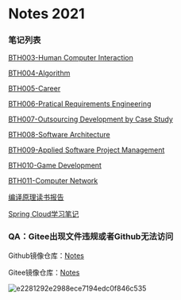 # Notes 2021

### 笔记列表

[BTH003-Human Computer Interaction](./BTH003-人机交互/BTH003FinalReview.md )

[BTH004-Algorithm](./BTH004-算法设计与分析/BTH004FinalReview.md )

[BTH005-Career](./BTH005/BTH005FinalReview.md )

[BTH006-Pratical Requirements Engineering](./BTH006-实用需求工程/BTH006FinalReview.md )

[BTH007-Outsourcing Development by Case Study](./BTH007/BTH007FinalReview.md)

[BTH008-Software Architecture](./BTH008-软件架构/BTH008FinalReview.md )

[BTH009-Applied Software Project Management](./BTH009/BTH009FinalReview.md )

[BTH010-Game Development](./BTH010/BTH010FinalReview.md )

[BTH011-Computer Network](./BTH011/BTH011FinalReview.md )

[编译原理读书报告](./编译原理/编译原理读书报告.md)

[Spring Cloud学习笔记](./SpringCloud/SpringCloudLearning.md)

### QA：Gitee出现文件违规或者Github无法访问

Github镜像仓库：[Notes](https://github.com/Sa1Vation/Notes)

Gitee镜像仓库：[Notes](https://gitee.com/Sa1vation/notes)

![e2281292e2988ece7194edc0f846c535](https://gitee.com/Sa1vation/my-pic-bed/raw/master/typora_imgs/20210628150125.jpeg)